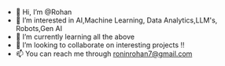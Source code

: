 - 👋 Hi, I’m @Rohan
- 👀 I’m interested in AI,Machine Learning, Data Analytics,LLM's, Robots,Gen AI
- 🌱 I’m currently learning all the above
- 💞️ I’m looking to collaborate on interesting projects !!
- 📫 You can reach me through roninrohan7@gmail.com

<!---
R0han7/R0han7 is a ✨ special ✨ repository because its `README.md` (this file) appears on your GitHub profile.
You can click the Preview link to take a look at your changes.
--->
